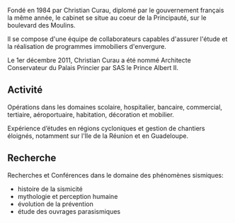 Fondé en 1984 par Christian Curau, diplomé par le gouvernement français la même année, le cabinet se situe au coeur de la Principauté, sur le boulevard des Moulins.

Il se compose d'une équipe de collaborateurs capables d'assurer l'étude et la réalisation de programmes immobiliers d'envergure.

Le 1er décembre 2011, Christian Curau a été nommé Architecte Conservateur du Palais Princier par SAS le Prince Albert II.

## Activité

Opérations dans les domaines scolaire, hospitalier, bancaire, commercial, tertiaire, aéroportuaire, habitation, décoration et mobilier.

Expérience d’études en régions cycloniques et gestion de chantiers éloignés, notamment sur l'Ile de la Réunion et en Guadeloupe.
 
## Recherche

Recherches et Conférences dans le domaine des phénomènes sismiques:

* histoire de la sismicité
* mythologie et perception humaine
* évolution de la prévention
* étude des ouvrages parasismiques